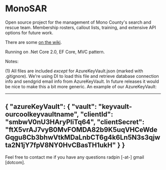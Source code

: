 # MonoSAR

Open source project for the management of Mono County's search and rescue team. 
Membership rosters, callout lists, training, and extensive API options for future work.

There are some <a href="https://github.com/radpin/MonoSAR/wiki">on the wiki</a>.

Running on .Net Core 2.0, EF Core, MVC pattern. 

Notes:

(1) All files are included *except* for AzureKeyVault.json (marked with .gitignore). We're using DI to load this file and retrieve database connection info and sendgrid email info from AzureKeyVault. In future releases it would be nice to make this a bit more generic. An example of our AzureKeyVault:

--------------------------
{
  "azureKeyVault": {
    "vault": "keyvault-ourcoolkeyvaultname",
    "clientId": "smbwV0nU3HAryPIiTq64",
    "clientSecret": "ftX5vrAJ7vyB0MvFOMDA82b9K5uqVHCeWdeGqgu8Cb3bhwVtkMDaLnbCT6g4k6Ln5N3s3qjwta2N1jY7fpV8NY0HvCBasTH1ukH"
  }
}
---------------------------


Feel free to contact me if you have any questions radpin [-at-] gmail [dotcom]. 
